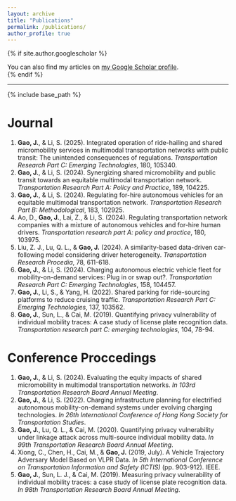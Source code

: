 ```yaml
---
layout: archive
title: "Publications"
permalink: /publications/
author_profile: true
---
```


{% if site.author.googlescholar %}
  <div class="wordwrap">You can also find my articles on <a href="{{site.author.googlescholar}}">my Google Scholar profile</a>.</div>
{% endif %}

***

{% include base_path %}

Journal
======
1. **Gao, J.**, & Li, S. (2025). Integrated operation of ride-hailing and shared micromobility services in multimodal transportation networks with public transit: The unintended consequences of regulations. _Transportation Research Part C: Emerging Technologies_, 180, 105340.
1. **Gao, J.**, & Li, S. (2024). Synergizing shared micromobility and public transit towards an equitable multimodal transportation network. _Transportation Research Part A: Policy and Practice_, 189, 104225.
1. **Gao, J.**, & Li, S. (2024). Regulating for-hire autonomous vehicles for an equitable multimodal transportation network. _Transportation Research Part B: Methodological_, 183, 102925.
2. Ao, D., **Gao, J.**, Lai, Z., & Li, S. (2024). Regulating transportation network companies with a mixture of autonomous vehicles and for-hire human drivers. _Transportation research part A: policy and practice_, 180, 103975.
3. Liu, Z. J., Lu, Q. L., & **Gao, J.** (2024). A similarity-based data-driven car-following model considering driver heterogeneity. _Transportation Research Procedia_, 78, 611-618.
4. **Gao, J.**, & Li, S. (2024). Charging autonomous electric vehicle fleet for mobility-on-demand services: Plug in or swap out?. _Transportation Research Part C: Emerging Technologies_, 158, 104457.
5. **Gao, J.**, Li, S., & Yang, H. (2022). Shared parking for ride-sourcing platforms to reduce cruising traffic. _Transportation Research Part C: Emerging Technologies_, 137, 103562.
6. **Gao, J.**, Sun, L., & Cai, M. (2019). Quantifying privacy vulnerability of individual mobility traces: A case study of license plate recognition data. _Transportation research part C: emerging technologies_, 104, 78-94.

Conference Proccedings
======
1. **Gao, J.**, & Li, S. (2024). Evaluating the equity impacts of shared micromobility in multimodal transportation networks. _In 103rd Transportation Research Board Annual Meeting_.
2. **Gao, J.**, & Li, S. (2022). Charging infrastructure planning for electrified autonomous mobility-on-demand systems under evolving charging technologies. _In 26th International Conference of Hong Kong Society for Transportation Studies_.
3. **Gao, J.**, Lu, Q. L., & Cai, M. (2020). Quantifying privacy vulnerability under linkage attack across multi-source individual mobility data. _In 99th Transportation Research Board Annual Meeting_.
4. Xiong, C., Chen, H., Cai, M., & **Gao, J.** (2019, July). A Vehicle Trajectory Adversary Model Based on VLPR Data. _In 5th International Conference on Transportation Information and Safety (ICTIS)_ (pp. 903-912). IEEE.
5. **Gao, J.**, Sun, L. J., & Cai, M. (2019). Measuring privacy vulnerability of individual mobility traces: a case study of license plate recognition data. _In 98th Transportation Research Board Annual Meeting_.

<!--
{% for post in site.publications reversed %}
  {% include archive-single.html %}
{% endfor %}
-->